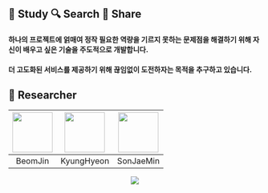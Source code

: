 ## 📘 Study 🔍 Search 🔀 Share
#### 하나의 프로젝트에 얽매여 정작 필요한 역량을 기르지 못하는 문제점을 해결하기 위해 자신이 배우고 싶은 기술을 주도적으로 개발합니다.
#### 더 고도화된 서비스를 제공하기 위해 끊임없이 도전하자는 목적을 추구하고 있습니다.


## 👥 Researcher
| <img src="https://avatars.githubusercontent.com/u/80632060?v=4" width=80> | <img src="https://avatars.githubusercontent.com/u/82090641?v=4" width=80> | <img src="https://avatars.githubusercontent.com/u/89118999?v=4" width=80> |
|:----:|:----:|:----:|
| BeomJin | KyungHyeon | SonJaeMin |

<p align="center"><a href="https://hits.seeyoufarm.com"><img src="https://hits.seeyoufarm.com/api/count/incr/badge.svg?url=https%3A%2F%2Fgithub.com%2FLabtor&count_bg=%23121212&title_bg=%230038FF&icon=&icon_color=%23E7E7E7&title=visiters&edge_flat=false"/></a>
</p>
